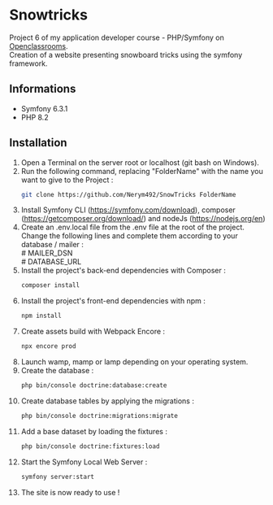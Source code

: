 # Snowtricks

Project 6 of my application developer course - PHP/Symfony on [Openclassrooms](https://openclassrooms.com/).\
Creation of a website presenting snowboard tricks using the symfony framework.

## Informations

*   Symfony 6.3.1
*   PHP 8.2

## Installation

1.  Open a Terminal on the server root or localhost (git bash on Windows).
2.  Run the following command, replacing "FolderName" with the name you want to give to the Project :
    ```sh
    git clone https://github.com/Nerym492/SnowTricks FolderName
    ```
3.  Install Symfony CLI (https://symfony.com/download), composer (https://getcomposer.org/download/) and
    nodeJs (https://nodejs.org/en)
4.  Create an .env.local file from the .env file at the root of the project.\
    Change the following lines and complete them according to your database / mailer :\
    \# MAILER\_DSN\
    \# DATABASE\_URL
5.  Install the project's back-end dependencies with Composer :
    ```sh
    composer install
    ```
6.  Install the project's front-end dependencies with npm :
    ```sh
    npm install
    ```
7.  Create assets build with Webpack Encore :
    ```sh
    npx encore prod
    ```
8.  Launch wamp, mamp or lamp depending on your operating system.
9.  Create the database :
    ```sh
    php bin/console doctrine:database:create
    ```
10. Create database tables by applying the migrations :
    ```sh
    php bin/console doctrine:migrations:migrate
    ```
11. Add a base dataset by loading the fixtures :
    ```sh
    php bin/console doctrine:fixtures:load
    ```
12. Start the Symfony Local Web Server :
    ```sh
    symfony server:start
    ```
13. The site is now ready to use !
